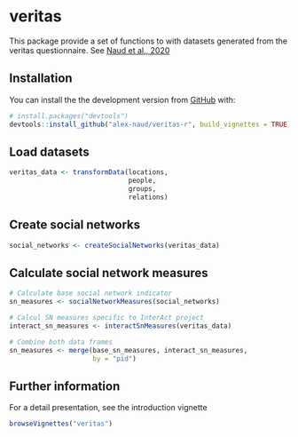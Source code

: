 
<!-- README.md is generated from README.Rmd. Please edit that file -->

# veritas

<!-- badges: start -->
<!-- badges: end -->

This package provide a set of functions to with datasets generated from
the veritas questionnaire. See [Naud et al.,
2020](https://doi.org/10.1016/j.healthplace.2020.102454)

## Installation

You can install the the development version from
[GitHub](https://github.com/) with:

``` r
# install.packages("devtools")
devtools::install_github("alex-naud/veritas-r", build_vignettes = TRUE)
```

## Load datasets

``` r
veritas_data <- transformData(locations,
                              people,
                              groups,
                              relations)
```

## Create social networks

``` r
social_networks <- createSocialNetworks(veritas_data)
```

## Calculate social network measures

``` r
# Calculate base social network indicator
sn_measures <- socialNetworkMeasures(social_networks)

# Calcul SN measures specific to InterAct project
interact_sn_measures <- interactSnMeasures(veritas_data)

# Combine both data frames
sn_measures <- merge(base_sn_measures, interact_sn_measures, 
                     by = "pid")
```

## Further information

For a detail presentation, see the introduction vignette

``` r
browseVignettes("veritas")
```
